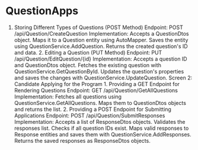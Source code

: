 # QuestionApps
 1. Storing Different Types of Questions (POST Method)  Endpoint: POST /api/Question/CreateQuestion Implementation: Accepts a QuestionDtos object. Maps it to a Question entity using AutoMapper. Saves the entity using QuestionService.AddQuestion. Returns the created question's ID and data. 2. Editing a Question (PUT Method)  Endpoint: PUT /api/Question/EditQuestion/{id} Implementation: Accepts a question ID and QuestionDtos object. Fetches the existing question with QuestionService.GetQuestionById. Updates the question's properties and saves the changes with QuestionService.UpdateQuestion. Screen 2: Candidate Applying for the Program 1. Providing a GET Endpoint for Rendering Questions  Endpoint: GET /api/Question/GetAllQuestions Implementation: Fetches all questions using QuestionService.GetAllQuestions. Maps them to QuestionDtos objects and returns the list. 2. Providing a POST Endpoint for Submitting Applications  Endpoint: POST /api/Question/SubmitResponses Implementation: Accepts a list of ResponseDtos objects. Validates the responses list. Checks if all question IDs exist. Maps valid responses to Response entities and saves them with QuestionService.AddResponses. Returns the saved responses as ResponseDtos objects.
